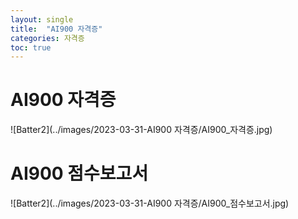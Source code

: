 ```yaml
---
layout: single
title:  "AI900 자격증"
categories: 자격증
toc: true
---
```


# AI900 자격증
![Batter2](../images/2023-03-31-AI900 자격증/AI900_자격증.jpg)

# AI900 점수보고서
![Batter2](../images/2023-03-31-AI900 자격증/AI900_점수보고서.jpg)
